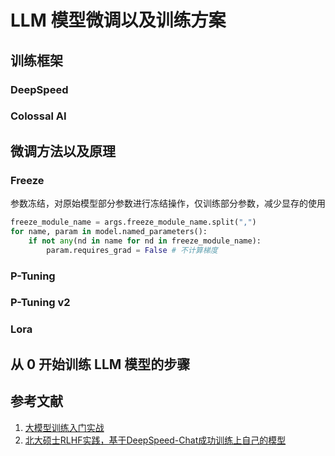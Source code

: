 # LLM 模型微调以及训练方案

## 训练框架

### DeepSpeed

### Colossal AI

## 微调方法以及原理

### Freeze
参数冻结，对原始模型部分参数进行冻结操作，仅训练部分参数，减少显存的使用
```python
freeze_module_name = args.freeze_module_name.split(",")
for name, param in model.named_parameters():
	if not any(nd in name for nd in freeze_module_name):
		param.requires_grad = False # 不计算梯度
```

### P-Tuning

### P-Tuning v2

### Lora

## 从 0 开始训练 LLM 模型的步骤


## 参考文献
1. [大模型训练入门实战](https://techdiylife.github.io/big-model-training/deepspeed/deepspeed-chat.html)
2. [北大硕士RLHF实践，基于DeepSpeed-Chat成功训练上自己的模型](https://zhuanlan.zhihu.com/p/653285736)
